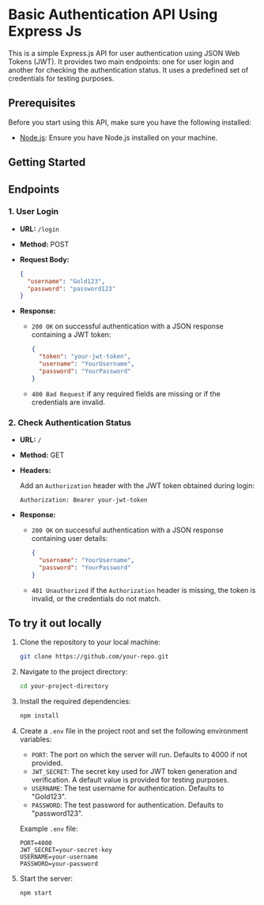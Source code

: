 # Basic Authentication API Using Express Js

This is a simple Express.js API for user authentication using JSON Web Tokens (JWT). It provides two main endpoints: one for user login and another for checking the authentication status. It uses a predefined set of credentials for testing purposes.

## Prerequisites

Before you start using this API, make sure you have the following installed:

- [Node.js](https://nodejs.org/): Ensure you have Node.js installed on your machine.

## Getting Started
 

## Endpoints

### 1. User Login

- **URL:** `/login`
- **Method:** POST
- **Request Body:**

  ```json
  {
    "username": "Gold123",
    "password": "password123"
  }
  ```

- **Response:**

  - `200 OK` on successful authentication with a JSON response containing a JWT token:

    ```json
    {
      "token": "your-jwt-token",
      "username": "YourUsername",
      "password": "YourPassword"
    }
    ```

  - `400 Bad Request` if any required fields are missing or if the credentials are invalid.

### 2. Check Authentication Status

- **URL:** `/`
- **Method:** GET
- **Headers:**

  Add an `Authorization` header with the JWT token obtained during login:

  ```http
  Authorization: Bearer your-jwt-token
  ```

- **Response:**

  - `200 OK` on successful authentication with a JSON response containing user details:

    ```json
    {
      "username": "YourUsername",
      "password": "YourPassword"
    }
    ```

  - `401 Unauthorized` if the `Authorization` header is missing, the token is invalid, or the credentials do not match.


## To try it out locally

1. Clone the repository to your local machine:

   ```bash
   git clone https://github.com/your-repo.git
   ```

2. Navigate to the project directory:

   ```bash
   cd your-project-directory
   ```

3. Install the required dependencies:

   ```bash
   npm install
   ```

4. Create a `.env` file in the project root and set the following environment variables:

   - `PORT`: The port on which the server will run. Defaults to 4000 if not provided.
   - `JWT_SECRET`: The secret key used for JWT token generation and verification. A default value is provided for testing purposes.
   - `USERNAME`: The test username for authentication. Defaults to "Gold123".
   - `PASSWORD`: The test password for authentication. Defaults to "password123".

   Example `.env` file:

   ```env
   PORT=4000
   JWT_SECRET=your-secret-key
   USERNAME=your-username
   PASSWORD=your-password
   ```

5. Start the server:

   ```bash
   npm start
   ```


